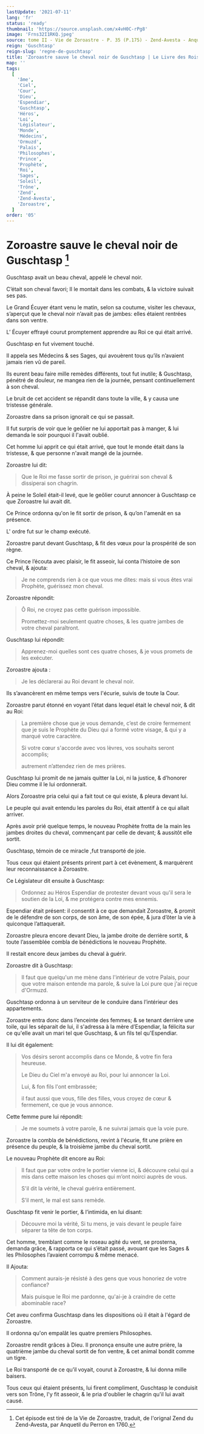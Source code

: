 ```yaml
---
lastUpdate: '2021-07-11'
lang: 'fr'
status: 'ready'
thumbnail: 'https://source.unsplash.com/x4vH0C-rPg8'
image: 'Frns32I1RKQ.jpeg'
source: tome II - Vie de Zoroastre - P. 35 (P.175) - Zend-Avesta - Anquetil du Perron
reign: 'Guschtasp'
reign-slug: 'regne-de-guschtasp'
title: 'Zoroastre sauve le cheval noir de Guschtasp | Le Livre des Rois | Shâhnâmeh'
map: ''
tags:
  [
    'âme',
    'Ciel',
    'Cour',
    'Dieu',
    'Espendiar',
    'Guschtasp',
    'Héros',
    'Loi',
    'Législateur',
    'Monde',
    'Médecins',
    'Ormuzd',
    'Palais',
    'Philosophes',
    'Prince',
    'Prophète',
    'Roi',
    'Sages',
    'Soleil',
    'Trône',
    'Zend',
    'Zend-Avesta',
    'Zoroastre',
  ]
order: '05'
---
```


<!-- LTeX: language=fr -->

# Zoroastre sauve le cheval noir de Guschtasp [^1]

Guschtasp avait un beau cheval, appelé le cheval noir.

C’était son cheval favori; Il le montait dans les combats, & la victoire suivait ses pas.

Le Grand Écuyer étant venu le matin, selon sa coutume, visiter les chevaux, s’aperçut que le cheval noir n’avait pas de jambes: elles étaient rentrées dans son ventre.

L’ Écuyer effrayé courut promptement apprendre au Roi ce qui était arrivé.

Guschtasp en fut vivement touché.

Il appela ses Médecins & ses Sages, qui avouèrent tous qu’ils n’avaient jamais rien vû de pareil.

Ils eurent beau faire mille remèdes différents, tout fut inutile; & Guschtasp, pénétré de douleur, ne mangea rien de la journée, pensant continuellement à son cheval.

Le bruit de cet accident se répandit dans toute la ville, & y causa une tristesse générale.

Zoroastre dans sa prison ignorait ce qui se passait.

Il fut surpris de voir que le geôlier ne lui apportait pas à manger, & lui demanda le soir pourquoi il l'avait oublié.

Cet homme lui apprit ce qui était arrivé, que tout le monde était dans la tristesse, & que personne n'avait mangé de la journée.

Zoroastre lui dit:

> Que le Roi me fasse sortir de prison, je guérirai son cheval & dissiperai son chagrin.

À peine le Soleil était-il levé, que le geôlier courut annoncer à Guschtasp ce que Zoroastre lui avait dit.

Ce Prince ordonna qu'on le fit sortir de prison, & qu’on l'amenât en sa présence.

L' ordre fut sur le champ exécuté.

Zoroastre parut devant Guschtasp, & fit des vœux pour la prospérité de son règne.

Ce Prince l’écouta avec plaisir, le fit asseoir, lui conta l’histoire de son cheval, & ajouta:

> Je ne comprends rien à ce que vous me dites: mais si vous êtes vrai Prophète, guérissez mon cheval.

Zoroastre répondit:

> Ô Roi, ne croyez pas cette guérison impossible.
>
> Promettez-moi seulement quatre choses, & les quatre jambes de votre cheval paraîtront.

Guschtasp lui répondit:

> Apprenez-moi quelles sont ces quatre choses, & je vous promets de les exécuter.

Zoroastre ajouta :

> Je les déclarerai au Roi devant le cheval noir.

Ils s’avancèrent en même temps vers l'écurie, suivis de toute la Cour.

Zoroastre parut étonné en voyant l’état dans lequel était le cheval noir, & dit au Roi:

> La première chose que je vous demande, c’est de croire fermement que je suis le Prophète du Dieu qui a formé votre visage, & qui y a marqué votre caractère.
>
> Si votre cœur s'accorde avec vos lèvres, vos souhaits seront accomplis;
>
> autrement n’attendez rien de mes prières.

Guschtasp lui promit de ne jamais quitter la Loi, ni la justice, & d’honorer Dieu comme il le lui ordonnerait.

Alors Zoroastre pria celui qui a fait tout ce qui existe, & pleura devant lui.

Le peuple qui avait entendu les paroles du Roi, était attentif à ce qui allait arriver.

Après avoir prié quelque temps, le nouveau Prophète frotta de la main les jambes droites du cheval, commençant par celle de devant; & aussitôt elle sortit.

Guschtasp, témoin de ce miracle ,fut transporté de joie.

Tous ceux qui étaient présents prirent part à cet évènement, & marquèrent leur reconnaissance à Zoroastre.

Ce Législateur dit ensuite à Guschtasp:

> Ordonnez au Héros Espendiar de protester devant
> vous qu'il sera le soutien de la Loi, & me protégera contre mes ennemis.

Espendiar était présent: il consentit à ce que demandait Zoroastre, & promit de le défendre de son corps, de son âme, de son épée, & jura d’ôter la vie à quiconque l’attaquerait.

Zoroastre pleura encore devant Dieu, la jambe droite de derrière sortit, & toute l’assemblée combla de bénédictions le nouveau Prophète.

Il restait encore deux jambes du cheval à guérir.

Zoroastre dit à Guschtasp:

> Il faut que quelqu'un me mène dans l'intérieur de votre Palais, pour que votre maison entende ma parole, & suive la Loi pure que j'ai reçue d'Ormuzd.

Guschtasp ordonna à un serviteur de le conduire dans l’intérieur des appartements.

Zoroastre entra donc dans l’enceinte des femmes; & se tenant derrière une toile, qui les séparait de lui, il s'adressa à la mère d’Espendiar, la félicita sur ce qu'elle avait un mari tel que Guschtasp, & un fils tel qu'Espendiar.

Il lui dit également:

> Vos désirs seront accomplis dans ce Monde, & votre fin fera heureuse.
>
> Le Dieu du Ciel m'a envoyé au Roi, pour lui annoncer la Loi.
>
> Lui, & fon fils l'ont embrassée;
>
> il faut aussi que vous, fille des filles, vous croyez de cœur & fermement, ce que je vous annonce.

Cette femme pure lui répondit:

> Je me soumets à votre parole, & ne suivrai jamais que la voie pure.

Zoroastre la combla de bénédictions, revint à l'écurie, fit une prière en présence du peuple, & la troisième jambe du cheval sortit.

Le nouveau Prophète dit encore au Roi:

> Il faut que par votre ordre le portier vienne ici, & découvre celui qui a mis dans cette maison les choses qui m’ont noirci auprès de vous.
>
> S'il dit la vérité, le cheval guérira entièrement.
>
> S’il ment, le mal est sans remède.

Guschtasp fit venir le portier, & l’intimida, en lui disant:

> Découvre moi la vérité, Si tu mens, je vais devant le peuple faire séparer ta tête de ton corps.

Cet homme, tremblant comme le roseau agité du vent, se prosterna, demanda grâce, & rapporta ce qui s’était passé, avouant que les Sages & les Philosophes l’avaient corrompu & même menacé.

Il Ajouta:

> Comment aurais-je résisté à des gens que vous honoriez de votre confiance?
>
> Mais puisque le Roi me pardonne, qu'ai-je à craindre de cette abominable race?

Cet aveu confirma Guschtasp dans les dispositions où il était à l'égard de Zoroastre.

Il ordonna qu'on empalât les quatre premiers Philosophes.

Zoroastre rendit grâces à Dieu. Il prononça ensuite une autre prière, la quatrième jambe du cheval sortit de fon ventre, & cet animal bondit comme un tigre.

Le Roi transporté de ce qu’il voyait, courut à Zoroastre, & lui donna mille baisers.

Tous ceux qui étaient présents, lui firent compliment, Guschtasp le conduisit vers son Trône, l'y fit asseoir, & le pria d'oublier le chagrin qu'il lui avait causé.

[^1]: Cet épisode est tiré de la Vie de Zoroastre, traduit, de l'orignal Zend du Zend-Avesta, par Anquetil du Perron en 1760.

